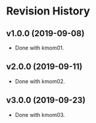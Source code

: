 # Revision History

## v1.0.0 (2019-09-08)

-   Done with kmom01.

## v2.0.0 (2019-09-11)

-   Done with kmom02.

## v3.0.0 (2019-09-23)

-   Done with kmom03.
